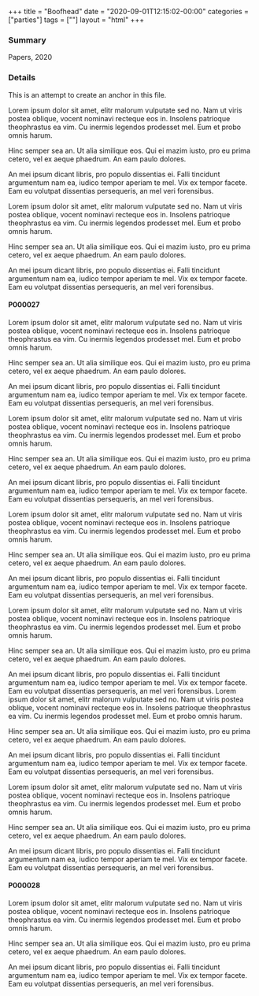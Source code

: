 +++
title = "Boofhead"
date = "2020-09-01T12:15:02-00:00"
categories = ["parties"]
tags = [""]
layout = "html"
+++

###  Summary

Papers, 2020

###  Details

This is an attempt to create an anchor in this file.

Lorem ipsum dolor sit amet, elitr malorum vulputate sed no. Nam ut viris postea oblique, vocent nominavi recteque eos in. Insolens patrioque theophrastus ea vim. Cu inermis legendos prodesset mel. Eum et probo omnis harum.

Hinc semper sea an. Ut alia similique eos. Qui ei mazim iusto, pro eu prima cetero, vel ex aeque phaedrum. An eam paulo dolores.

An mei ipsum dicant libris, pro populo dissentias ei. Falli tincidunt argumentum nam ea, iudico tempor aperiam te mel. Vix ex tempor facete. Eam eu volutpat dissentias persequeris, an mel veri forensibus.

Lorem ipsum dolor sit amet, elitr malorum vulputate sed no. Nam ut viris postea oblique, vocent nominavi recteque eos in. Insolens patrioque theophrastus ea vim. Cu inermis legendos prodesset mel. Eum et probo omnis harum.

Hinc semper sea an. Ut alia similique eos. Qui ei mazim iusto, pro eu prima cetero, vel ex aeque phaedrum. An eam paulo dolores.

An mei ipsum dicant libris, pro populo dissentias ei. Falli tincidunt argumentum nam ea, iudico tempor aperiam te mel. Vix ex tempor facete. Eam eu volutpat dissentias persequeris, an mel veri forensibus.


#### P000027 <a id="P000027"></a>

Lorem ipsum dolor sit amet, elitr malorum vulputate sed no. Nam ut viris postea oblique, vocent nominavi recteque eos in. Insolens patrioque theophrastus ea vim. Cu inermis legendos prodesset mel. Eum et probo omnis harum.

Hinc semper sea an. Ut alia similique eos. Qui ei mazim iusto, pro eu prima cetero, vel ex aeque phaedrum. An eam paulo dolores.

An mei ipsum dicant libris, pro populo dissentias ei. Falli tincidunt argumentum nam ea, iudico tempor aperiam te mel. Vix ex tempor facete. Eam eu volutpat dissentias persequeris, an mel veri forensibus.

Lorem ipsum dolor sit amet, elitr malorum vulputate sed no. Nam ut viris postea oblique, vocent nominavi recteque eos in. Insolens patrioque theophrastus ea vim. Cu inermis legendos prodesset mel. Eum et probo omnis harum.

Hinc semper sea an. Ut alia similique eos. Qui ei mazim iusto, pro eu prima cetero, vel ex aeque phaedrum. An eam paulo dolores.

An mei ipsum dicant libris, pro populo dissentias ei. Falli tincidunt argumentum nam ea, iudico tempor aperiam te mel. Vix ex tempor facete. Eam eu volutpat dissentias persequeris, an mel veri forensibus.

Lorem ipsum dolor sit amet, elitr malorum vulputate sed no. Nam ut viris postea oblique, vocent nominavi recteque eos in. Insolens patrioque theophrastus ea vim. Cu inermis legendos prodesset mel. Eum et probo omnis harum.

Hinc semper sea an. Ut alia similique eos. Qui ei mazim iusto, pro eu prima cetero, vel ex aeque phaedrum. An eam paulo dolores.

An mei ipsum dicant libris, pro populo dissentias ei. Falli tincidunt argumentum nam ea, iudico tempor aperiam te mel. Vix ex tempor facete. Eam eu volutpat dissentias persequeris, an mel veri forensibus.

Lorem ipsum dolor sit amet, elitr malorum vulputate sed no. Nam ut viris postea oblique, vocent nominavi recteque eos in. Insolens patrioque theophrastus ea vim. Cu inermis legendos prodesset mel. Eum et probo omnis harum.

Hinc semper sea an. Ut alia similique eos. Qui ei mazim iusto, pro eu prima cetero, vel ex aeque phaedrum. An eam paulo dolores.

An mei ipsum dicant libris, pro populo dissentias ei. Falli tincidunt argumentum nam ea, iudico tempor aperiam te mel. Vix ex tempor facete. Eam eu volutpat dissentias persequeris, an mel veri forensibus.
Lorem ipsum dolor sit amet, elitr malorum vulputate sed no. Nam ut viris postea oblique, vocent nominavi recteque eos in. Insolens patrioque theophrastus ea vim. Cu inermis legendos prodesset mel. Eum et probo omnis harum.

Hinc semper sea an. Ut alia similique eos. Qui ei mazim iusto, pro eu prima cetero, vel ex aeque phaedrum. An eam paulo dolores.

An mei ipsum dicant libris, pro populo dissentias ei. Falli tincidunt argumentum nam ea, iudico tempor aperiam te mel. Vix ex tempor facete. Eam eu volutpat dissentias persequeris, an mel veri forensibus.

Lorem ipsum dolor sit amet, elitr malorum vulputate sed no. Nam ut viris postea oblique, vocent nominavi recteque eos in. Insolens patrioque theophrastus ea vim. Cu inermis legendos prodesset mel. Eum et probo omnis harum.

Hinc semper sea an. Ut alia similique eos. Qui ei mazim iusto, pro eu prima cetero, vel ex aeque phaedrum. An eam paulo dolores.

An mei ipsum dicant libris, pro populo dissentias ei. Falli tincidunt argumentum nam ea, iudico tempor aperiam te mel. Vix ex tempor facete. Eam eu volutpat dissentias persequeris, an mel veri forensibus.

#### P000028 <a id="P000028"></a>

Lorem ipsum dolor sit amet, elitr malorum vulputate sed no. Nam ut viris postea oblique, vocent nominavi recteque eos in. Insolens patrioque theophrastus ea vim. Cu inermis legendos prodesset mel. Eum et probo omnis harum. 

Hinc semper sea an. Ut alia similique eos. Qui ei mazim iusto, pro eu prima cetero, vel ex aeque phaedrum. An eam paulo dolores.

An mei ipsum dicant libris, pro populo dissentias ei. Falli tincidunt argumentum nam ea, iudico tempor aperiam te mel. Vix ex tempor facete. Eam eu volutpat dissentias persequeris, an mel veri forensibus.
